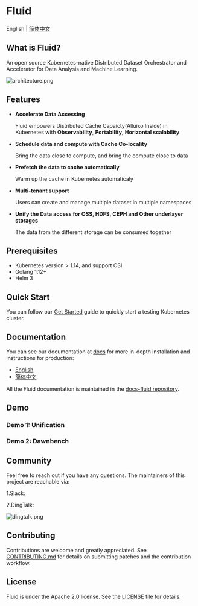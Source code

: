 # Fluid

English | [简体中文](./README-zh_CN.md)

## What is Fluid?

An open source Kubernetes-native Distributed Dataset Orchestrator and Accelerator for Data Analysis and Machine Learning.

![architecture.png](http://kubeflow.oss-cn-beijing.aliyuncs.com/Static/architecture.png)

## Features

- __Accelerate Data Accessing__

    Fluid empowers Distributed Cache Capaicty(Alluixo Inside) in Kubernetes with  **Observability**, **Portability**, **Horizontal scalability**

- __Schedule data and compute with Cache Co-locality__

  	Bring the data close to compute, and bring the compute close to data

- __Prefetch the data to cache automatically__

  	Warm up the cache in Kubernetes automaticaly

- __Multi-tenant support__

  	Users can create and manage multiple dataset in multiple namespaces

- __Unify the Data access for OSS, HDFS, CEPH and Other underlayer storages__

  	The data from the different storage can be consumed together 

## Prerequisites

- Kubernetes version > 1.14, and support CSI
- Golang 1.12+
- Helm 3

## Quick Start

You can follow our [Get Started](docs/installation/installation_cn/README.md) guide to quickly start a testing Kubernetes cluster.

## Documentation

You can see our documentation at [docs](https://github.com/fluid-cloudnative/docs-fluid) for more in-depth installation and instructions for production:

- [English](https://github.com/fluid-cloudnative/docs-fluid/blob/master/en/TOC.md)
- [简体中文](https://github.com/fluid-cloudnative/docs-fluid/blob/master/zh/TOC.md)

All the Fluid documentation is maintained in the [docs-fluid repository](https://github.com/fluid-cloudnative/docs-fluid). 

## Demo

### Demo 1: Unification

### Demo 2: Dawnbench

## Community

Feel free to reach out if you have any questions. The maintainers of this project are reachable via:

1.Slack:

2.DingTalk:

![dingtalk.png](http://kubeflow.oss-cn-beijing.aliyuncs.com/Static/dingtalk.png)


## Contributing

Contributions are welcome and greatly appreciated. See [CONTRIBUTING.md](CONTRIBUTING.md) for details on submitting patches and the contribution workflow.

## License

Fluid is under the Apache 2.0 license. See the [LICENSE](./LICENSE) file for details.